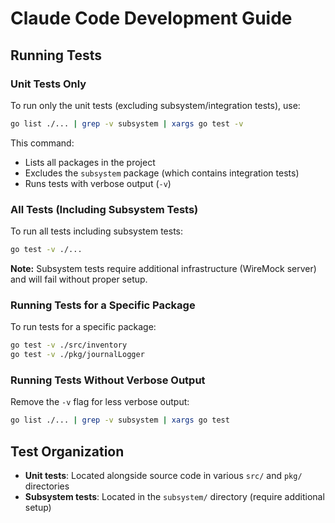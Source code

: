 # Claude Code Development Guide

## Running Tests

### Unit Tests Only

To run only the unit tests (excluding subsystem/integration tests), use:

```bash
go list ./... | grep -v subsystem | xargs go test -v
```

This command:
- Lists all packages in the project
- Excludes the `subsystem` package (which contains integration tests)
- Runs tests with verbose output (`-v`)

### All Tests (Including Subsystem Tests)

To run all tests including subsystem tests:

```bash
go test -v ./...
```

**Note:** Subsystem tests require additional infrastructure (WireMock server) and will fail without proper setup.

### Running Tests for a Specific Package

To run tests for a specific package:

```bash
go test -v ./src/inventory
go test -v ./pkg/journalLogger
```

### Running Tests Without Verbose Output

Remove the `-v` flag for less verbose output:

```bash
go list ./... | grep -v subsystem | xargs go test
```

## Test Organization

- **Unit tests**: Located alongside source code in various `src/` and `pkg/` directories
- **Subsystem tests**: Located in the `subsystem/` directory (require additional setup)
